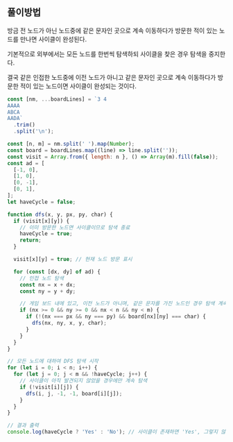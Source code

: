 ## 풀이방법

방금 전 노드가 아닌 노드중에 같은 문자인 곳으로 계속 이동하다가 방문한 적이 있는 노드를 만나면 사이클이 완성된다.

기본적으로 외부에서는 모든 노드를 한번씩 탐색하되 사이클을 찾은 경우 탐색을 중지한다.

결국 같은 인접한 노드중에 이전 노드가 아니고 같은 문자인 곳으로 계속 이동하다가 방문한 적이 있는 노드이면
사이클이 완성되는 것이다.

```javascript
const [nm, ...boardLines] = `3 4
AAAA
ABCA
AADA`
  .trim()
  .split('\n');

const [n, m] = nm.split(' ').map(Number);
const board = boardLines.map((line) => line.split(''));
const visit = Array.from({ length: n }, () => Array(m).fill(false));
const ad = [
  [-1, 0],
  [1, 0],
  [0, -1],
  [0, 1],
];
let haveCycle = false;

function dfs(x, y, px, py, char) {
  if (visit[x][y]) {
    // 이미 방문한 노드면 사이클이므로 탐색 종료
    haveCycle = true;
    return;
  }

  visit[x][y] = true; // 현재 노드 방문 표시

  for (const [dx, dy] of ad) {
    // 인접 노드 탐색
    const nx = x + dx;
    const ny = y + dy;

    // 게임 보드 내에 있고, 이전 노드가 아니며, 같은 문자를 가진 노드인 경우 탐색 계속
    if (nx >= 0 && ny >= 0 && nx < n && ny < m) {
      if (!(nx === px && ny === py) && board[nx][ny] === char) {
        dfs(nx, ny, x, y, char);
      }
    }
  }
}

// 모든 노드에 대하여 DFS 탐색 시작
for (let i = 0; i < n; i++) {
  for (let j = 0; j < m && !haveCycle; j++) {
    // 사이클이 아직 발견되지 않았을 경우에만 계속 탐색
    if (!visit[i][j]) {
      dfs(i, j, -1, -1, board[i][j]);
    }
  }
}

// 결과 출력
console.log(haveCycle ? 'Yes' : 'No'); // 사이클이 존재하면 'Yes', 그렇지 않으면 'No' 출력
```
